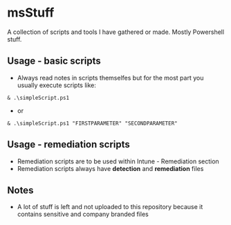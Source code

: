 # msStuff

A collection of scripts and tools I have gathered or made. Mostly Powershell stuff.

## Usage - basic scripts

- Always read notes in scripts themselfes but for the most part you usually execute scripts like:

```
& .\simpleScript.ps1
```

- or

```
& .\simpleScript.ps1 "FIRSTPARAMETER" "SECONDPARAMETER"
```

## Usage - remediation scripts

- Remediation scripts are to be used within Intune - Remediation section
- Remediation scripts always have **detection** and **remediation** files

## Notes

- A lot of stuff is left and not uploaded to this repository because it contains sensitive and company branded files

